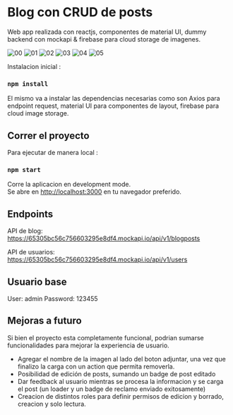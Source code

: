 # Blog con CRUD de posts

Web app realizada con reactjs, componentes de material UI, dummy backend con mockapi & firebase para cloud storage de imagenes.

![00](https://github.com/jessicablossom/blog-posts/assets/11197367/dbb4f9f1-3302-4a85-ab65-d621b57d5aa8)
![01](https://github.com/jessicablossom/blog-posts/assets/11197367/d612da18-6a33-48ae-b90a-7adf15355391)
![02](https://github.com/jessicablossom/blog-posts/assets/11197367/b2ac5511-807e-45a2-b1fe-e88872369c51)
![03](https://github.com/jessicablossom/blog-posts/assets/11197367/7ae92fec-7081-47a2-a9c1-376ee47bf36e)
![04](https://github.com/jessicablossom/blog-posts/assets/11197367/c50aa4ed-1b5b-47e7-ac97-c9aaa59a6a83)
![05](https://github.com/jessicablossom/blog-posts/assets/11197367/f029109f-b206-4d8e-9e86-b8075cc36ce9)


Instalacion inicial :


### `npm install`

El mismo va a instalar las dependencias necesarias como son Axios para endpoint request, material UI para componentes de layout, firebase para cloud image storage.

## Correr el proyecto

Para ejecutar de manera local :

### `npm start`

Corre la aplicacion en development mode.\
Se abre en [http://localhost:3000](http://localhost:3000) en tu navegador preferido.

## Endpoints

API de blog: https://65305bc56c756603295e8df4.mockapi.io/api/v1/blogposts

API de usuarios: https://65305bc56c756603295e8df4.mockapi.io/api/v1/users

## Usuario base

User: admin
Password: 123455

## Mejoras a futuro

Si bien el proyecto esta completamente funcional, podrian sumarse funcionalidades para mejorar la experiencia de usuario.

-   Agregar el nombre de la imagen al lado del boton adjuntar, una vez que finalizo la carga con un action que permita removerla.
-   Posibilidad de edición de posts, sumando un badge de post editado
-   Dar feedback al usuario mientras se procesa la informacion y se carga el post (un loader y un badge de reclamo enviado exitosamente)
-   Creacion de distintos roles para definir permisos de edicion y borrado, creacion y solo lectura.
